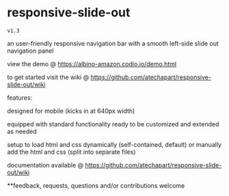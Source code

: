 # responsive-slide-out 

`v1.3`

an user-friendly responsive navigation bar with a smooth left-side slide out navigation panel 

view the demo @ https://albino-amazon.codio.io/demo.html

to get started visit the wiki @ https://github.com/atechapart/responsive-slide-out/wiki

features:

designed for mobile (kicks in at 640px width)

equipped with standard functionality ready to be customized and extended as needed

setup to load html and css dynamically (self-contained, default) or manually add the html and css (split into separate files)

documentation available @ https://github.com/atechapart/responsive-slide-out/wiki

**feedback, requests, questions and/or contributions welcome
